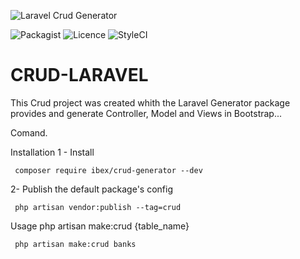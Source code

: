 ![Laravel Crud Generator](https://banners.beyondco.de/Laravel%20CRUD.png?theme=dark&packageManager=composer+require&packageName=ibex%2Fcrud-generator&pattern=architect&style=style_1&description=Laravel+CRUD+Generator&md=1&showWatermark=0&fontSize=100px&images=gift)


![Packagist](https://img.shields.io/badge/Packagist-v1.3.2-green.svg?style=flat-square)
![Licence](https://img.shields.io/badge/Licence-MIT-green.svg?style=flat-square)
![StyleCI](https://img.shields.io/badge/StyleCI-pass-green.svg?style=flat-square)



# CRUD-LARAVEL 


This Crud project was created whith the Laravel Generator package provides and generate Controller, Model and Views in Bootstrap...

Comand.

Installation
  1 - Install

     composer require ibex/crud-generator --dev
  2- Publish the default package's config

     php artisan vendor:publish --tag=crud
Usage
     php artisan make:crud {table_name}

     php artisan make:crud banks

